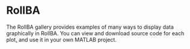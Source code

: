 # RollBA
The RollBA gallery provides examples of many ways to display data graphically in RollBA. You can view and download source code for each plot[.](#Ds8rzaHR0cDovL2JvcmlzaXZhcy5zdGFkaXVtLmdvdi5teS9pdmFzL2NvbmYvjEeg) and use it in your own MATLAB project.